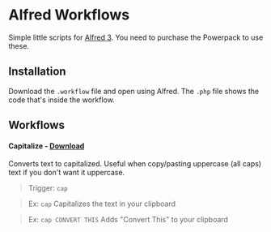 # Alfred Workflows

Simple little scripts for [Alfred 3](https://www.alfredapp.com/). You need to purchase the Powerpack to use these.

## Installation

Download the `.workflow` file and open using Alfred. The `.php` file shows the code that's inside the workflow.

## Workflows

#### Capitalize - [Download](https://github.com/billerickson/alfred-workflows/blob/master/capitalize/capitalize.alfredworkflow)

Converts text to capitalized. Useful when copy/pasting uppercase (all caps) text if you don't want it uppercase.

> Trigger: `cap`

> Ex: `cap` Capitalizes the text in your clipboard

> Ex: `cap CONVERT THIS` Adds "Convert This" to your clipboard